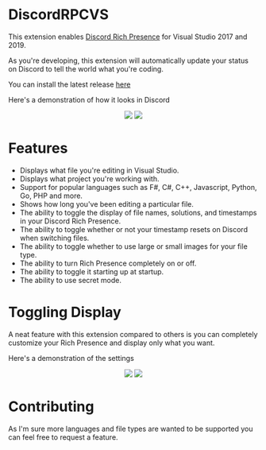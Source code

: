 # DiscordRPCVS
This extension enables [Discord Rich Presence](https://discordapp.com/rich-presence) for Visual Studio 2017 and 2019.

As you're developing, this extension will automatically update your status on Discord to tell the world what you're coding.

You can install the latest release [here](https://marketplace.visualstudio.com/items?itemName=VisualDevelopment.drpcvs2019)

Here's a demonstration of how it looks in Discord
<p align="center"> 
  <img src="https://raw.githubusercontent.com/VisualDevelopment/DiscordRPC-for-Visual-Studio/master/.github/DiscordRPC%20Preview.png" />
  <img src="https://raw.githubusercontent.com/VisualDevelopment/DiscordRPC-for-Visual-Studio/master/.github/Preview%202.PNG" />
</p>

# Features
* Displays what file you're editing in Visual Studio.
* Displays what project you're working with.
* Support for popular languages such as F#, C#, C++, Javascript, Python, Go, PHP and more.
* Shows how long you've been editing a particular file.
* The ability to toggle the display of file names, solutions, and timestamps in your Discord Rich Presence.
* The ability to toggle whether or not your timestamp resets on Discord when switching files.
* The ability to toggle whether to use large or small images for your file type.
* The ability to turn Rich Presence completely on or off.
* The ability to toggle it starting up at startup.
* The ability to use secret mode.

# Toggling Display
A neat feature with this extension compared to others is you can completely customize your Rich Presence and display only what you want.

Here's a demonstration of the settings
<p align="center"> 
  <img src="https://raw.githubusercontent.com/VisualDevelopment/DiscordRPC-for-Visual-Studio/master/.github/DiscordRPC%20Tool%20menu.PNG" />
  <img src="https://raw.githubusercontent.com/VisualDevelopment/DiscordRPC-for-Visual-Studio/master/.github/DiscordRPC%20Settings%20menu.PNG" />
</p>

# Contributing
As I'm sure more languages and file types are wanted to be supported you can feel free to request a feature.